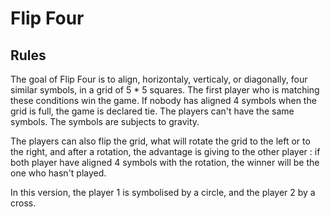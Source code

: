 Flip Four
=========

Rules
-----
The goal of Flip Four is to align, horizontaly, verticaly, or diagonally, four similar symbols, in a grid of 5 * 5 squares.
The first player who is matching these conditions win the game.
If nobody has aligned 4 symbols when the grid is full, the game is declared tie.
The players can't have the same symbols.
The symbols are subjects to gravity.

The players can also flip the grid, what will rotate the grid to the left or to the right, and after a rotation, the advantage is giving to the other player : if both player have aligned 4 symbols with the rotation, the winner will be the one who hasn't played.

In this version, the player 1 is symbolised by a circle, and the player 2 by a cross. 
